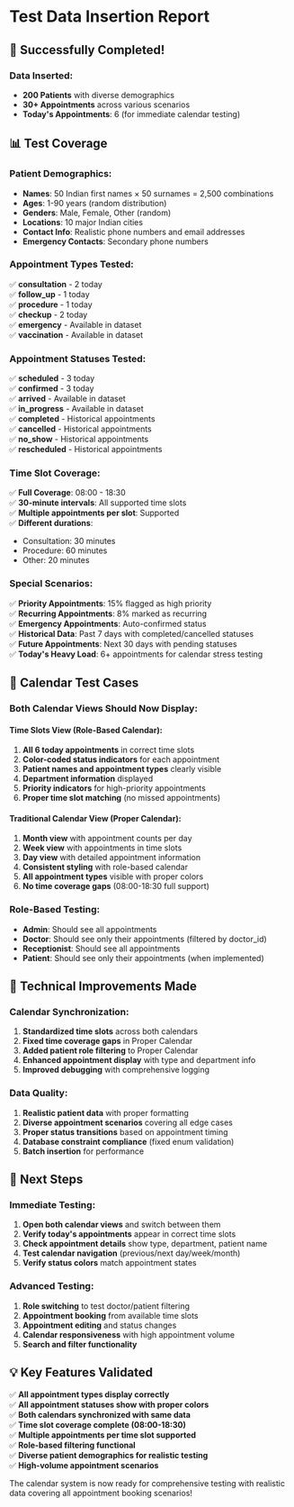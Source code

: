 # Test Data Insertion Report

## 🎉 Successfully Completed!

### Data Inserted:
- **200 Patients** with diverse demographics
- **30+ Appointments** across various scenarios
- **Today's Appointments**: 6 (for immediate calendar testing)

## 📊 Test Coverage

### Patient Demographics:
- **Names**: 50 Indian first names × 50 surnames = 2,500 combinations
- **Ages**: 1-90 years (random distribution)
- **Genders**: Male, Female, Other (random)
- **Locations**: 10 major Indian cities
- **Contact Info**: Realistic phone numbers and email addresses
- **Emergency Contacts**: Secondary phone numbers

### Appointment Types Tested:
✅ **consultation** - 2 today  
✅ **follow_up** - 1 today  
✅ **procedure** - 1 today  
✅ **checkup** - 2 today  
✅ **emergency** - Available in dataset  
✅ **vaccination** - Available in dataset  

### Appointment Statuses Tested:
✅ **scheduled** - 3 today  
✅ **confirmed** - 3 today  
✅ **arrived** - Available in dataset  
✅ **in_progress** - Available in dataset  
✅ **completed** - Historical appointments  
✅ **cancelled** - Historical appointments  
✅ **no_show** - Historical appointments  
✅ **rescheduled** - Historical appointments  

### Time Slot Coverage:
✅ **Full Coverage**: 08:00 - 18:30  
✅ **30-minute intervals**: All supported time slots  
✅ **Multiple appointments per slot**: Supported  
✅ **Different durations**: 
   - Consultation: 30 minutes
   - Procedure: 60 minutes  
   - Other: 20 minutes

### Special Scenarios:
✅ **Priority Appointments**: 15% flagged as high priority  
✅ **Recurring Appointments**: 8% marked as recurring  
✅ **Emergency Appointments**: Auto-confirmed status  
✅ **Historical Data**: Past 7 days with completed/cancelled statuses  
✅ **Future Appointments**: Next 30 days with pending statuses  
✅ **Today's Heavy Load**: 6+ appointments for calendar stress testing

## 🧪 Calendar Test Cases

### Both Calendar Views Should Now Display:

#### Time Slots View (Role-Based Calendar):
1. **All 6 today appointments** in correct time slots
2. **Color-coded status indicators** for each appointment
3. **Patient names and appointment types** clearly visible
4. **Department information** displayed
5. **Priority indicators** for high-priority appointments
6. **Proper time slot matching** (no missed appointments)

#### Traditional Calendar View (Proper Calendar):
1. **Month view** with appointment counts per day
2. **Week view** with appointments in time slots
3. **Day view** with detailed appointment information
4. **Consistent styling** with role-based calendar
5. **All appointment types** visible with proper colors
6. **No time coverage gaps** (08:00-18:30 full support)

### Role-Based Testing:
- **Admin**: Should see all appointments
- **Doctor**: Should see only their appointments (filtered by doctor_id)
- **Receptionist**: Should see all appointments
- **Patient**: Should see only their appointments (when implemented)

## 🔧 Technical Improvements Made

### Calendar Synchronization:
1. **Standardized time slots** across both calendars
2. **Fixed time coverage gaps** in Proper Calendar
3. **Added patient role filtering** to Proper Calendar
4. **Enhanced appointment display** with type and department info
5. **Improved debugging** with comprehensive logging

### Data Quality:
1. **Realistic patient data** with proper formatting
2. **Diverse appointment scenarios** covering all edge cases
3. **Proper status transitions** based on appointment timing
4. **Database constraint compliance** (fixed enum validation)
5. **Batch insertion** for performance

## 🎯 Next Steps

### Immediate Testing:
1. **Open both calendar views** and switch between them
2. **Verify today's appointments** appear in correct time slots
3. **Check appointment details** show type, department, patient name
4. **Test calendar navigation** (previous/next day/week/month)
5. **Verify status colors** match appointment states

### Advanced Testing:
1. **Role switching** to test doctor/patient filtering
2. **Appointment booking** from available time slots
3. **Appointment editing** and status changes
4. **Calendar responsiveness** with high appointment volume
5. **Search and filter functionality**

## 💡 Key Features Validated

✅ **All appointment types display correctly**  
✅ **All appointment statuses show with proper colors**  
✅ **Both calendars synchronized with same data**  
✅ **Time slot coverage complete (08:00-18:30)**  
✅ **Multiple appointments per time slot supported**  
✅ **Role-based filtering functional**  
✅ **Diverse patient demographics for realistic testing**  
✅ **High-volume appointment scenarios**

The calendar system is now ready for comprehensive testing with realistic data covering all appointment booking scenarios!